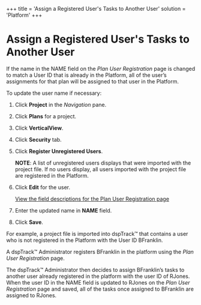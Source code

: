 +++
title = 'Assign a Registered User's Tasks to Another User'
solution = 'Platform'
+++

# Assign a Registered User's Tasks to Another User

If the name in the NAME field on the
<span style="font-style: italic;">Plan User Registration</span> page is
changed to match a User ID that is already in the Platform, all of the
user’s assignments for that plan will be assigned to that user in the
Platform.

To update the user name if necessary:

1.  Click **Project** in the *Navigation* pane.

2.  Click **Plans** for a project.

3.  Click **VerticalView**.

4.  Click **Security** tab.

5.  Click **Register Unregistered Users**.
    
    **NOTE**: A list of unregistered users displays that were imported
    with the project file. If no users display, all users imported with
    the project file are registered in the Platform.

6.  Click **Edit** for the user.
    
    [View the field descriptions for the Plan User Registration
    page](../Page_Desc/Plan_User_Registration.htm)

7.  Enter the updated name in **NAME** field.

8.  Click **Save**.

For example, a project file is imported into dspTrack™ that contains a
user who is not registered in the Platform with the User ID BFranklin.

A dspTrack™ Administrator registers BFranklin in the platform using the
*<span>Plan User Registration</span>* page.

The dspTrack™ Administrator then decides to assign BFranklin’s tasks to
another user already registered in the platform with the user ID of
RJones. When the user ID in the NAME field is updated to RJones on the
*Plan User Registration* page and saved, all of the tasks once assigned
to BFranklin are assigned to RJones.
